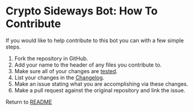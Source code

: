 Crypto Sideways Bot: How To Contribute
======================================
If you would like to help contribute to this bot you can with a few simple steps.

1. Fork the repository in GitHub.
2. Add your name to the header of any files you contribute to.
3. Make sure all of your changes are [tested](TESTING.md).
4. List your changes in the [Changelog](CHANGELOG.md).
5. Make an issue stating what you are accomplishing via these changes.
6. Make a pull request against the original repository and link the issue.

Return to [README](README.md)
